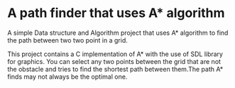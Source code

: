 # A path finder that uses A* algorithm

A simple Data structure and Algorithm project that uses A* algorithm to find the path between two two point in a grid.

This project contains a C implementation of A* with the use of SDL library for graphics. You can select any two points between the grid that are not the obstacle and tries to find the shortest path between them.The path A* finds may not always be the optimal one.
